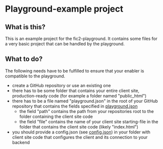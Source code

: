 Playground-example project
=====
## What is this?
This is an example project for the fic2-playground. It contains some files for a very basic project that can be handled by the playground.
 
## What to do?
The following needs have to be fulfilled to ensure that your enabler is compatible to the playground.
 
- create a GitHub repository or use an existing one
- there has to be some folder that contains your entire client site, production-ready code (for example a folder named "public_html")
- there has to be a file named "playground.json" in the root of your GitHub repository that contains the fields specified in [playground.json](playground.json)
  - the field "path" contains the path from your repositories root to the folder containing the client site code
  - the field "file" contains the name of your client site starting-file in the folder that contains the client site code (likely "index.html")
- you should provide a config.json (see [config.json](public_html/config.json)) in your folder with client site code that configures the client and its connection to your backend
 